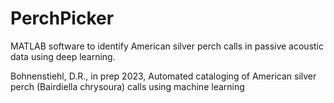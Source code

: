 # PerchPicker
MATLAB software to identify American silver perch calls in passive acoustic data using deep learning. 

Bohnenstiehl, D.R., in prep 2023, Automated cataloging of American silver perch (Bairdiella chrysoura) calls using machine learning
